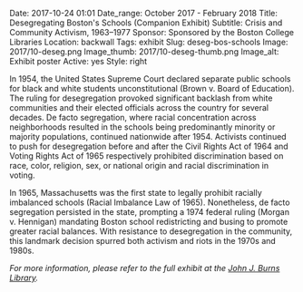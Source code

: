 Date: 2017-10-24 01:01 
Date_range: October 2017 - February 2018
Title: Desegregating Boston's Schools (Companion Exhibit)
Subtitle: Crisis and Community Activism, 1963–1977
Sponsor: Sponsored by the Boston College Libraries
Location: backwall
Tags: exhibit
Slug: deseg-bos-schools
Image: 2017/10-deseg.png
Image_thumb: 2017/10-deseg-thumb.png
Image_alt: Exhibit poster
Active: yes
Style: right

In 1954, the United States Supreme Court declared separate public schools for black and white students unconstitutional (Brown v. Board of Education). The ruling for desegregation provoked significant backlash from white communities and their elected officials across the country for several decades. De facto segregation, where racial concentration across neighborhoods resulted in the schools being predominantly minority or majority populations, continued nationwide after 1954. Activists continued to push for desegregation before and after the Civil Rights Act of 1964 and Voting Rights Act of 1965 respectively prohibited discrimination based on race, color, religion, sex, or national origin and racial discrimination in voting.

In 1965, Massachusetts was the first state to legally prohibit racially imbalanced schools (Racial Imbalance Law of 1965). Nonetheless, de facto segregation persisted in the state, prompting a 1974 federal ruling (Morgan v. Hennigan) mandating Boston school redistricting and busing to promote greater racial balances. With resistance to desegregation in the community, this landmark decision spurred both activism and riots in the 1970s and 1980s.

<em>For more information, please refer to the full exhibit at the <a href="http://library.bc.edu/exhibits/2017/Oct/desegregating-boston-schools/">John J. Burns Library</a>.</em>
